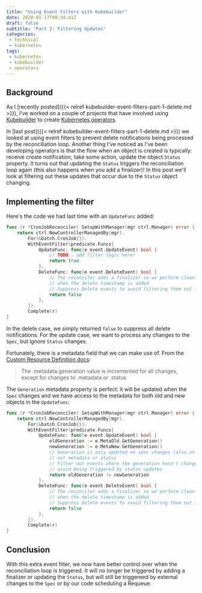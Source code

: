 ```yaml
---
title: "Using Event Filters with Kubebuilder"
date: 2020-01-17T08:34:41Z
draft: false
subtitle: "Part 2: Filtering Updates"
categories:
 - technical
 - kubernetes
tags:
 - kubernetes
 - kubebuilder
 - operators
---
```



## Background

As I [recently posted]({{< relref kubebuilder-event-filters-part-1-delete.md >}}), I've worked on a couple of projects that have involved using [Kubebuilder](https://github.com/kubernetes-sigs/kubebuilder) to create [Kubernetes operators](https://kubernetes.io/docs/concepts/extend-kubernetes/operator/).

In [last post]({{< relref kubebuilder-event-filters-part-1-delete.md >}}) we looked at using event filters to prevent delete notifications being processed by the reconciliation loop. Another thing I've noticed as I've been developing operators is that the flow when an object is created is typically: receive create notification, take some action, update the object `Status` property. It turns out that updating the `Status` triggers the reconciliation loop again (this also happens when you add a finalizer)! In this post we'll look at filtering out these updates that occur due to the `Status` object changing.

## Implementing the filter


Here's the code we had last time with an `UpdateFunc` added:

```go {hl_lines=["5-8"]}
func (r *CronJobReconciler) SetupWithManager(mgr ctrl.Manager) error {
    return ctrl.NewControllerManagedBy(mgr).
        For(&batch.CronJob{}).
        WithEventFilter(predicate.Funcs{
            UpdateFunc: func(e event.UpdateEvent) bool {
                // TODO - add filter logic here!
                return true
            },
            DeleteFunc: func(e event.DeleteEvent) bool {
                // The reconciler adds a finalizer so we perform clean-up
                // when the delete timestamp is added
                // Suppress Delete events to avoid filtering them out in the Reconcile function
                return false
            },
        }).
        Complete(r)
}
```

In the delete case, we simply returned `false` to suppress all delete notifications. For the update case, we want to process any changes to the `Spec`, but ignore `Status` changes.

Fortunately, there is a metadata field that we can make use of. From the [Custom Resource Definition docs](https://kubernetes.io/docs/tasks/access-kubernetes-api/custom-resources/custom-resource-definitions/#status-subresource):

> The .metadata.generation value is incremented for all changes, except for changes to .metadata or .status

The `Generation` metadata property is perfect: it will be updated when the `Spec` changes and we have access to the metadata for both old and new objects in the `UpdateFunc`:

```go
func (r *CronJobReconciler) SetupWithManager(mgr ctrl.Manager) error {
    return ctrl.NewControllerManagedBy(mgr).
        For(&batch.CronJob{}).
        WithEventFilter(predicate.Funcs{
            UpdateFunc: func(e event.UpdateEvent) bool {
                oldGeneration := e.MetaOld.GetGeneration()
                newGeneration := e.MetaNew.GetGeneration()
                // Generation is only updated on spec changes (also on deletion),
                // not metadata or status
                // Filter out events where the generation hasn't changed to
                // avoid being triggered by status updates
                return oldGeneration != newGeneration
            },
            DeleteFunc: func(e event.DeleteEvent) bool {
                // The reconciler adds a finalizer so we perform clean-up
                // when the delete timestamp is added
                // Suppress Delete events to avoid filtering them out in the Reconcile function
                return false
            },
        }).
        Complete(r)
}
```

## Conclusion

With this extra event filter, we now have better control over when the reconciliation loop is triggered. It will no longer be triggered by adding a finalizer or updating the `Status`, but will still be triggereed by external changes to the `Spec` or by our code scheduling a Requeue.
